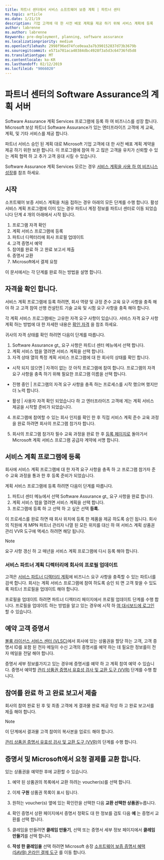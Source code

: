 ```yaml
---
title: 파트너 센터에서 서비스 소프트웨어 보증 계획 | 파트너 센터
ms.topic: article
ms.date: 1/21/19
description: 기업 고객에 대 한 사전 배포 계획을 제공 하기 위해 서비스 계획에 등록
author: labrenne
ms.author: labrenne
Keywords: pre-deployment, planning, software assurance
ms.localizationpriority: medium
ms.openlocfilehash: 2998f96ed74fce0eaa3a7b390152837d73b3679b
ms.sourcegitcommit: e571a701aca40384dbc4928f3a5d3c64736fd5d8
ms.translationtype: MT
ms.contentlocale: ko-KR
ms.lasthandoff: 02/12/2019
ms.locfileid: "9066020"
---
```

# <a name="software-assurance-planning-services-in-partner-center"></a>파트너 센터의 Software Assurance의 계획 서버

Software Assurance 계획 Services 프로그램에 등록 하 여 비즈니스를 성장 합니다. Microsoft 보상 파트너 Software Assurance가 있는 엔터프라이즈 고객에 게 교육, 계획, 및 기타 서비스를 제공 합니다.

파트너 서비스 승인 된 계획 대로 Microsoft 기업 고객에 대 한 사전 배포 계획 계약을 제공 하기 위한 보완 합니다. 이 프로그램에 참여 하 고 많은 고객을 유치가 신뢰할 수 있는 계획 협력 하 고 추가 고객 응대 시킬 수 있습니다.

Software Assurance 계획 Services 모르는 경우 [서비스 계획을 사용 하 여 비즈니스 성장](https://planningservices.partners.extranet.microsoft.com/en/Pages/default.aspx)를 참조 하세요.


## <a name="get-started"></a>시작

소프트웨어 보증 서비스 계획을 처음 접하는 경우 아래의 모든 단계를 수행 합니다. 활성 서비스 계획 프로그램에 이미 있는 경우 파트너 계정 정보를 파트너 센터로 이동 되었습니다 단계 4 개의 아래에서 시작 됩니다. 

1. 프로그램 자격 확인 
2. 계획 서비스 프로그램에 등록
3. 파트너 디렉터리에 회사 프로필 업데이트
4. 고객 증명서 예약 
5. 참여를 완료 하 고 완료 보고서 제출
6. 증명서 교환 
7. Microsoft에서 결제 요청

이 문서에서는 각 단계를 완료 하는 방법을 설명 합니다.

## <a name="confirm-eligibility"></a>자격을 확인 합니다.

서비스 계획 프로그램에 등록 하려면, 회사 역량 및 규정 준수 교육 요구 사항을 충족 해야 하 고 고객 참여 선행 컨설턴트 기술 교육 및 시험 요구 사항을 충족 해야 합니다. 

각 계획 서비스 프로그램에는 고유한 자격 요구 사항이 있습니다. 서비스 자격 요구 사항 계획 하는 방법에 대 한 자세한 내용은 [확인 자격](https://planningservices.partners.extranet.microsoft.com/en/Pages/partnereligibilityrequirements.aspx) 을 참조 하세요.

귀사의 자격 상태를 확인 하려면 다음이 단계를 따릅니다.

1. Software Assurance gt_ 요구 사항은 파트너 센터 메뉴에서 선택 합니다. 
2. 계획 서비스 탭을 열려면 서비스 계획을 선택 합니다.
3. 자격 상태 열의 특정 계획 서비스 프로그램에 대 한 회사의 상태를 확인 합니다. 

- 시작 되지 않으면 | 자격이 없는 것 아직 프로그램에 참여 합니다. 프로그램의 자격 요구 사항을 충족 하기 위해 필요한 프로그램 이름을 선택 합니다.

- 진행 중인 | 프로그램의 자격 요구 사항을 충족 하는 프로세스를 시작 했으며 했지만 더 노력 합니다.

- 활성 | 사용자 자격 확인 되었습니다 하 고 엔터프라이즈 고객에 게는 계획 서비스 제공을 시작할 준비가 되었습니다. 

4. 프로그램에 참여할 수 있는 회사 인지를 확인 한 후 직접 서비스 계획 준수 교육 과정을 완료 하려면 회사의 프로그램 참가자 합니다. 

5. 회사의 프로그램 참가자 필수 교육 과정을 완료 한 후 [등록 페이지로](https://planningservices.partners.extranet.microsoft.com/en/Pages/GetRegistered.aspx) 돌아가서 Microsoft 계획 서비스 프로그램 공급자 계약에 서명 합니다. 

## <a name="enroll-in-the-planning-services-program"></a>서비스 계획 프로그램에 등록

회사에 서비스 계획 프로그램에 대 한 자격 요구 사항을 충족 하 고 프로그램 참가자 준수 교육 과정을 통과 한 후 등록 준비가 되었습니다. 

계획 서비스 프로그램에 등록 하려면 다음이 단계를 따릅니다.

1. 파트너 센터 메뉴에서 선택 Software Assurance gt_ 요구 사항을 완료 합니다. 
2. 계획 서비스 탭을 열려면 서비스 계획을 선택 합니다.
3. 프로그램에 등록 하 고 선택 하 고 싶은 선택 **등록.**

이 프로세스를 완료 하면 때 회사 위치에 등록 한 제품을 제공 하도록 승인 됩니다. 회사의 직원에 게 MPN 파트너 관리자 나열 된 모든 위치를 대신 하 여 서비스 계획 상품권 관리 VVR 도구에 액세스 하려면 해당 됩니다.
>[!Note]
> 요구 사항 갱신 하 고 매년을 서비스 계획 프로그램에 다시 등록 해야 합니다.

### <a name="update-your-companys-profile-in-the-planning-services-partner-directory"></a>서비스 파트너 계획 디렉터리에 회사의 프로필 업데이트 

고객은 [서비스 파트너 디렉터리 계획](https://directory.partners.extranet.microsoft.com/psbproviders/)에 비즈니스 요구 사항을 충족할 수 있는 파트너를 검색 합니다. 회사는 계획 서비스 프로그램에 참여 하도록 승인 되 면 고객 찾을 수 있도록 파트너 프로필을 업데이트 해야 합니다. 

프로필을 업데이트 하려면 파트너 디렉터리 페이지에서 프로필 업데이트 단계를 수행 합니다. 프로필을 업데이트 하는 방법을 알고 있는 경우에 시작 하 [여 대시보드에 로그인](https://planningservices.partners.extranet.microsoft.com/en/Pages/dashboard.aspx) 할 수 있습니다.  

## <a name="reserve-customer-voucher"></a>예약 고객 증명서

[볼륨 라이선스 서비스 센터 (VLSC)](https://www.microsoft.com/Licensing/servicecenter/default.aspx)에서 회사에 있는 상품권을 할당 하는 고객, 고객 증명서 ID를 포함 된 전자 메일이 수신 고객의 증명서를 예약 하는 데 필요한 정보를이 전자 메일을 전달 해야 합니다. 

증명서 세부 정보를가지고 있는 경우에 증명서를 예약 하 고 계획 참여 예약 수 있습니다. 증명서 예약할 [관리 상품권 증명서 유효성 검사 및 교환 도구 (VVR)](voucher-validation-tool.md) 단계를 수행 합니다.  

## <a name="complete-the-engagement-and-submit-completion-report"></a>참여를 완료 하 고 완료 보고서 제출

회사의 참여 완료 된 후 및 최종 고객에 게 결과물 완료 제공 작성 하 고 완료 보고서를 제출 해야 합니다.

>[!NOTE]
> 이 단계에서 결과물 고객 참여의 복사본을 업로드 해야 합니다. 


[관리 상품권 증명서 유효성 검사 및 교환 도구 (VVR)](voucher-validation-tool.md)의 단계를 수행 합니다.

## <a name="redeem-a-voucher-and-request-payment-from-microsoft"></a>증명서 및 Microsoft에서 요청 결제를 교환 합니다.

있는 상품권을 예약한 후에 교환할 수 있습니다. 

1. 예약 된 상품권의 목록에서 교환 하려는 voucher(s)를 선택 합니다. 
2. 이제 **구원** 상품권 목록이 표시 됩니다.
3. 원하는 voucher(s) 옆에 있는 확인란을 선택한 다음 **교환 선택한 상품권**누릅니다.
4. 확인 증명서 상환 페이지에서 증명서 정확도 대 한 정보를 검토 다음 **예** 는 증명서 교환를 선택 합니다.

5. 클레임을 만들려면 **클레임 만들기**, 선택 또는 증명서 세부 정보 페이지에서 **클레임 만들기**를 선택 합니다.

6. **작성 한 클레임을** 선택 하려면 Microsoft 송장 [소프트웨어 보증 증명서 혜택 (SAVB) 온라인 결제 도구](https://planningservices.partners.extranet.microsoft.com/en/Pages/getpaid.aspx) 를 이동 합니다.



